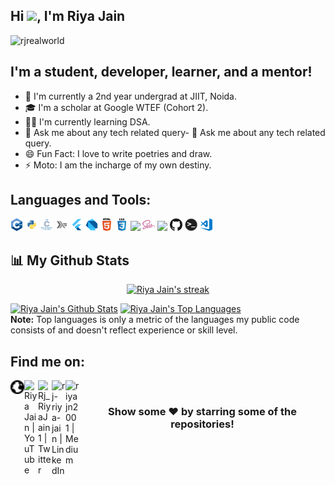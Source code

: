 ## Hi <img src="https://raw.githubusercontent.com/MartinHeinz/MartinHeinz/master/wave.gif" width="30px">, I'm Riya Jain
<p align="left"> <img src="https://komarev.com/ghpvc/?username=rjrealworld&label=Views&color=blue&style=plastic" alt="rjrealworld" /> </p>

## I'm a student, developer, learner, and a mentor!
- 🏫 I'm currently a 2nd year undergrad at JIIT, Noida.
- 🎓 I'm a scholar at Google WTEF (Cohort 2).
- 👩‍💻 I'm currently learning DSA.
- 💬 Ask me about any tech related query- 💬 Ask me about any tech related query.
- 😄 Fun Fact: I love to write poetries and draw.
- ⚡ Moto: I am the incharge of my own destiny.


## Languages and Tools:

<code><img height="20" src="https://raw.githubusercontent.com/github/explore/80688e429a7d4ef2fca1e82350fe8e3517d3494d/topics/cpp/cpp.png"></code>
<code><img height="20" src="https://raw.githubusercontent.com/github/explore/80688e429a7d4ef2fca1e82350fe8e3517d3494d/topics/python/python.png"></code>
<code><img height="20" src="https://raw.githubusercontent.com/github/explore/80688e429a7d4ef2fca1e82350fe8e3517d3494d/topics/c/c.png"></code>
<code><img height="20" src="https://raw.githubusercontent.com/github/explore/80688e429a7d4ef2fca1e82350fe8e3517d3494d/topics/haskell/haskell.png"></code>
<code><img height="20" src="https://raw.githubusercontent.com/github/explore/80688e429a7d4ef2fca1e82350fe8e3517d3494d/topics/flutter/flutter.png"></code>
<code><img height="20" src="https://raw.githubusercontent.com/github/explore/80688e429a7d4ef2fca1e82350fe8e3517d3494d/topics/dart/dart.png"></code>
<code><img height="20" src="https://raw.githubusercontent.com/github/explore/80688e429a7d4ef2fca1e82350fe8e3517d3494d/topics/html/html.png"></code>
<code><img height="20" src="https://raw.githubusercontent.com/github/explore/80688e429a7d4ef2fca1e82350fe8e3517d3494d/topics/css/css.png"></code>
<code><img height="20" src="https://img.icons8.com/color/48/000000/bootstrap.png"></code>
<code><img height="20" src="https://raw.githubusercontent.com/github/explore/80688e429a7d4ef2fca1e82350fe8e3517d3494d/topics/sass/sass.png"></code>
<code><img height="20" src="https://img.icons8.com/color/48/000000/git.png"></code>
<code><img height="20" src="https://raw.githubusercontent.com/github/explore/78df643247d429f6cc873026c0622819ad797942/topics/github/github.png"></code>
<code><img height="20" src="https://raw.githubusercontent.com/github/explore/80688e429a7d4ef2fca1e82350fe8e3517d3494d/topics/terminal/terminal.png"></code>
<code><img height="20" src="https://raw.githubusercontent.com/github/explore/80688e429a7d4ef2fca1e82350fe8e3517d3494d/topics/visual-studio-code/visual-studio-code.png"></code> 
<br>

## 📊 My Github Stats

<p align="center">
    <a href="https://github.com/rjrealworld/github-readme-streak-stats">
        <img title="🔥 Get streak stats for your profile at git.io/streak-stats" alt="Riya Jain's streak" src="https://github-readme-streak-stats.herokuapp.com/?user=rjrealworld&theme=black-ice&hide_border=true&stroke=0000&background=060A0CD0"/>
    </a>
</p>

<a href="https://github.com/rjrealworld/github-readme-stats"><img alt="Riya Jain's Github Stats" src="https://github-readme-stats.vercel.app/api?username=rjrealworld&show_icons=true&count_private=true&theme=react&hide_border=true&bg_color=0D1117" /></a>
<a href="https://github.com/rjrealwrold/github-readme-stats"><img alt="Riya Jain's Top Languages" src="https://github-readme-stats.vercel.app/api/top-langs/?username=rjrealworld&langs_count=8&count_private=true&layout=compact&theme=react&hide_border=true&bg_color=0D1117"/></a>
<br/>
<b>Note:</b> Top languages is only a metric of the languages my public code consists of and doesn't reflect experience or skill level.


## Find me on:

[<img align="left" alt="https://portfolios.talentsprint.com/~riya_jain" width="22px" src="https://raw.githubusercontent.com/iconic/open-iconic/master/svg/globe.svg" />][website]
[<img align="left" alt="Riya Jain | YouTube" width="22px" src="https://cdn.jsdelivr.net/npm/simple-icons@v3/icons/youtube.svg" />][youtube]
[<img align="left" alt="Rj_RiyaJain1 | Twitter" width="22px" src="https://cdn.jsdelivr.net/npm/simple-icons@v3/icons/twitter.svg" />][twitter]
[<img align="left" alt="rj-riya-jain | LinkedIn" width="22px" src="https://cdn.jsdelivr.net/npm/simple-icons@v3/icons/linkedin.svg" />][linkedin]
[<img align="left" alt="riyajn2001 | Medium" width="22px" src="https://cdn.jsdelivr.net/npm/simple-icons@v3/icons/medium.svg"/>][medium]

<br />

[website]: https://portfolios.talentsprint.com/~riya_jain
[twitter]: https://twitter.com/Rj_RiyaJain1
[youtube]: https://www.youtube.com/channel/UCNJ7An-wlm8_XzMG3mza3Fw
[linkedin]: https://www.linkedin.com/in/rj-riya-jain/
[medium]: https://medium.com/@riyajn2001
[github]: https://github.com/rjrealworld

<div align="center">

### Show some ❤️ by starring some of the repositories!

</div>

